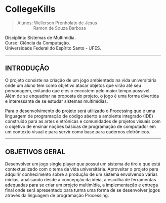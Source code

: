 # CollegeKills
>Alunos: Wellerson Prenholato de Jesus<br/>
> &nbsp;&nbsp;&nbsp;&nbsp;&nbsp;&nbsp;&nbsp;&nbsp;&nbsp;&nbsp;&nbsp;&nbsp;&nbsp;Ramon de Souza Barbosa

Disciplina: Sistemas de Multimídia.<br/>
Curso: Ciência da Computação.<br/>
Universidade Federal do Espírito Santo - UFES.<br/>

---

## INTRODUÇÃO           
O projeto consiste na criação de um jogo ambientado na vida universitária onde um aluno tem como objetivo atacar objetos que virão até seu personagem, evitando que eles o encostem pelo maior tempo possível.  Além de se enquadrar na proposta do projeto, o jogo é uma forma divertida e interessante de se estudar sistemas multimídias. <br/>

Para o desenvolvimento do projeto será utilizado o Processing que é uma linguagem de programação de código aberto e ambiente integrado (IDE) construído para as artes eletrônicas e comunidades de projetos visuais com o objetivo de ensinar noções básicas de programação de computador em um contexto visual e para servir como base para cadernos eletrônicos.

---

## OBJETIVOS GERAL
Desenvolver um jogo single player que possui um sistema de tiro e que está contextualizado com o tema da vida universitária. Aproveitar o projeto para  adquirir conhecimento sobre a produção de um sistema envolvendo várias mídias, analisando desde a concepção da ideia, a escolha de ferramentas adequadas para se criar um projeto multimídia, a implementação e entrega final onde será apresentado para turma uma forma de se desenvolver jogos através da linguagem de programação Processing.<br/>

